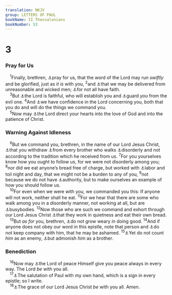 ```yaml
---
translation: NKJV
group: LETTERS OF PAUL
bookName: II Thessalonians 
bookNumber: 53
---
```


<div class="title"><h1>3</h1><h3>Pray for Us</h3></div>
<span class="verse 2te_3_1"> <sup>1</sup>Finally, brethren, <a data-toggle="tooltip" data-placement="bottom" title="Eph. 6:19">⚓</a>pray for us, that the word of the Lord may run <i>swiftly</i> and be glorified, just as <i>it</i> <i>is</i> with you, </span>
<span class="verse 2te_3_2"><sup>2</sup>and <a data-toggle="tooltip" data-placement="bottom" title="Rom. 15:31">⚓</a>that we may be delivered from unreasonable and wicked men; <a data-toggle="tooltip" data-placement="bottom" title="Acts 28:24">⚓</a>for not all have faith.<br/></span>
<span class="verse 2te_3_3"> <sup>3</sup>But <a data-toggle="tooltip" data-placement="bottom" title="1 Cor. 1:9; 1 Thess. 5:24">⚓</a>the Lord is faithful, who will establish you and <a data-toggle="tooltip" data-placement="bottom" title="John 17:15">⚓</a>guard <i>you</i> from the evil one. </span>
<span class="verse 2te_3_4"><sup>4</sup>And <a data-toggle="tooltip" data-placement="bottom" title="2 Cor. 7:16">⚓</a>we have confidence in the Lord concerning you, both that you do and will do the things we command you.<br/></span>
<span class="verse 2te_3_5"> <sup>5</sup>Now may <a data-toggle="tooltip" data-placement="bottom" title="1 Chr. 29:18">⚓</a>the Lord direct your hearts into the love of God and into the patience of Christ.<br/></span>
<div class="title"><h3>Warning Against Idleness</h3></div>
<span class="verse 2te_3_6"> <sup>6</sup>But we command you, brethren, in the name of our Lord Jesus Christ, <a data-toggle="tooltip" data-placement="bottom" title="Rom. 16:17">⚓</a>that you withdraw <a data-toggle="tooltip" data-placement="bottom" title="1 Cor. 5:1">⚓</a>from every brother who walks <a data-toggle="tooltip" data-placement="bottom" title="1 Thess. 4:11">⚓</a>disorderly and not according to the tradition which he received from us. </span>
<span class="verse 2te_3_7"><sup>7</sup>For you yourselves know how you ought to follow us, for we were not disorderly among you; </span>
<span class="verse 2te_3_8"><sup>8</sup>nor did we eat anyone’s bread free of charge, but worked with <a data-toggle="tooltip" data-placement="bottom" title="1 Thess. 2:9">⚓</a>labor and toil night and day, that we might not be a burden to any of you, </span>
<span class="verse 2te_3_9"><sup>9</sup>not because we do not have <a data-toggle="tooltip" data-placement="bottom" title="1 Cor. 9:4, 6–14">⚓</a>authority, but to make ourselves an example of how you should follow us.<br/></span>
<span class="verse 2te_3_10"> <sup>10</sup>For even when we were with you, we commanded you this: If anyone will not work, neither shall he eat. </span>
<span class="verse 2te_3_11"><sup>11</sup>For we hear that there are some who walk among you in a disorderly manner, not working at all, but are <a data-toggle="tooltip" data-placement="bottom" title="1 Tim. 5:13; 1 Pet. 4:15">⚓</a>busybodies. </span>
<span class="verse 2te_3_12"><sup>12</sup>Now those who are such we command and exhort through our Lord Jesus Christ <a data-toggle="tooltip" data-placement="bottom" title="Eph. 4:28; 1 Thess. 4:11, 12">⚓</a>that they work in quietness and eat their own bread.<br/></span>
<span class="verse 2te_3_13"> <sup>13</sup>But <i>as</i> <i>for</i> you, brethren, <a data-toggle="tooltip" data-placement="bottom" title="2 Cor. 4:1; Gal. 6:9">⚓</a>do not grow weary <i>in</i> doing good. </span>
<span class="verse 2te_3_14"><sup>14</sup>And if anyone does not obey our word in this epistle, note that person and <a data-toggle="tooltip" data-placement="bottom" title="Matt. 18:17">⚓</a>do not keep company with him, that he may be ashamed. </span>
<span class="verse 2te_3_15"><sup>15</sup><a data-toggle="tooltip" data-placement="bottom" title="Lev. 19:17">⚓</a>Yet do not count <i>him</i> as an enemy, <a data-toggle="tooltip" data-placement="bottom" title="Titus 3:10">⚓</a>but admonish <i>him</i> as a brother.<br/></span>
<div class="title"><h3>Benediction</h3></div>
<span class="verse 2te_3_16"> <sup>16</sup>Now may <a data-toggle="tooltip" data-placement="bottom" title="John 14:27; Rom. 15:33; Phil. 4:9">⚓</a>the Lord of peace Himself give you peace always in every way. The Lord <i>be</i> with you all.<br/></span>
<span class="verse 2te_3_17"> <sup>17</sup><a data-toggle="tooltip" data-placement="bottom" title="1 Cor. 16:21">⚓</a>The salutation of Paul with my own hand, which is a sign in every epistle; so I write.<br/></span>
<span class="verse 2te_3_18"> <sup>18</sup><a data-toggle="tooltip" data-placement="bottom" title="Rom. 16:20, 24; 1 Thess. 5:28">⚓</a>The grace of our Lord Jesus Christ <i>be</i> with you all. Amen.<br/></span>

